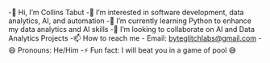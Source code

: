 -👋 Hi, I’m Collins Tabut
-👀 I’m interested in software development, data analytics, AI, and automation
-🌱 I’m currently learning Python to enhance my data analytics and AI skills
-💞️ I’m looking to collaborate on AI and Data Analytics Projects
-📫 How to reach me - Email: byteglitchlabs@gmail.com
-😄 Pronouns: He/Him
-⚡ Fun fact: I will beat you in a game of pool 😅

<!---
byteglitch24/byteglitch24 is a ✨ special ✨ repository because its `README.md` (this file) appears on your GitHub profile.
You can click the Preview link to take a look at your changes.
--->
